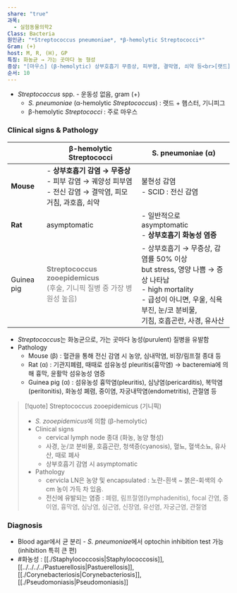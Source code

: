 ```yaml
---
share: "true"
과목:
  - 실험동물의학2
Class: Bacteria
원인균: "*Streptococcus pneumoniae*, *β-hemolytic Streptococci*"
Gram: (+)
host: M, R, (H), GP
특징: 화농균 → 가는 곳마다 농 형성
증상: "[마우스] (β-hemolytic) 상부호흡기 무증상, 피부염, 결막염, 쇠약 등<br>[랫드] (α-hemolytic) 상부호흡기 화농성 염증 / [기니픽] 상부호흡기 무증상, 급성 시 폐사 / Streptococcus zooepidemicus"
순서: 10
---
```

- *Streptococcus* spp. - 운동성 없음, gram (+)
	- *S. pneumoniae* (α-hemolytic *Streptococcus*) : 랫드 + 햄스터, 기니피그
	- β-hemolytic *Streptococci* : 주로 마우스

### Clinical signs & Pathology

|            | β-hemolytic Streptococci                                                                     | S. pneumoniae (α)                                                                                                                 |
| ---------- | -------------------------------------------------------------------------------------------- | --------------------------------------------------------------------------------------------------------------------------------- |
| **Mouse**  | - **상부호흡기 감염 → 무증상**<br>- 피부 감염 → 궤양성 피부염<br>- 전신 감염 → 결막염, 피모 거침, 과호흡, 쇠약                   | 불현성 감염<br>- SCID : 전신 감염                                                                                                          |
| **Rat**    | asymptomatic                                                                                 | - 일반적으로 asymptomatic<br>- **상부호흡기 화농성 염증**                                                                                        |
| Guinea pig | <font color="#7f7f7f"><b>Streptococcus zooepidemicus</b> <br>(후술, 기니픽 질병 중 가장 병원성 높음)</font> | - 상부호흡기 → 무증상, 감염률 50% 이상<br>but stress, 영양 나쁨 → 증상 나타남<br>- high mortality<br>- 급성이 아니면, 우울, 식욕부진, 눈/코 분비물,<br>기침, 호흡곤란, 사경, 유사산 |
- *Streptococcus*는 화농균으로, 가는 곳마다 농성(purulent) 질병을 유발함
- Pathology
	- Mouse (β) : 혈관을 통해 전신 감염 시 농양, 심내막염, 비장/림프절 종대 등
	- Rat (α) : 기관지폐렴, 때때로 섬유농성 pleuritis(흉막염) → bacteremia에 의해 흉막, 윤활막 섬유농성 염증
	- Guinea pig (α) : 섬유농성 흉막염(pleuritis), 심낭염(pericarditis), 복막염(peritonitis), 화농성 폐렴, 중이염, 자궁내막염(endometritis), 관절염 등

>[!quote] Streptococcus zooepidemicus (기니픽)
>- *S. zooepidemicus*에 의함 (β-hemolytic)
>- Clinical signs
>	- cervical lymph node 종대 (화농, 농양 형성)
>	- 사경, 눈/코 분비물, 호흡곤란, 청색증(cyanosis), 혈뇨, 혈색소뇨, 유사산, 때로 폐사
>	- 상부호흡기 감염 시 asymptomatic
>- Pathology
>	- cervicla LN은 농양 및 encapsulated : 노란-흰색 ~ 붉은-회색의 수 cm 농이 가득 차 있음.
>	- 전신에 유발되는 염증 : <font color="#7f7f7f">폐렴, 림프절염(lymphadenitis), focal 간염, 중이염, 흉막염, 심낭염, 심근염, 신장염, 유선염, 자궁근염, 관절염</font>
### Diagnosis
- Blood agar에서 균 분리
		- *S. pneumoniae*에서 optochin inhibition test 가능 (inhibition 특히 큰 편)
- #화농성 : [[./Staphylococcosis|Staphylococcosis]], [[../../../../Pastuerellosis|Pastuerellosis]], [[./Corynebacteriosis|Corynebacteriosis]], [[./Pseudomoniasis|Pseudomoniasis]]